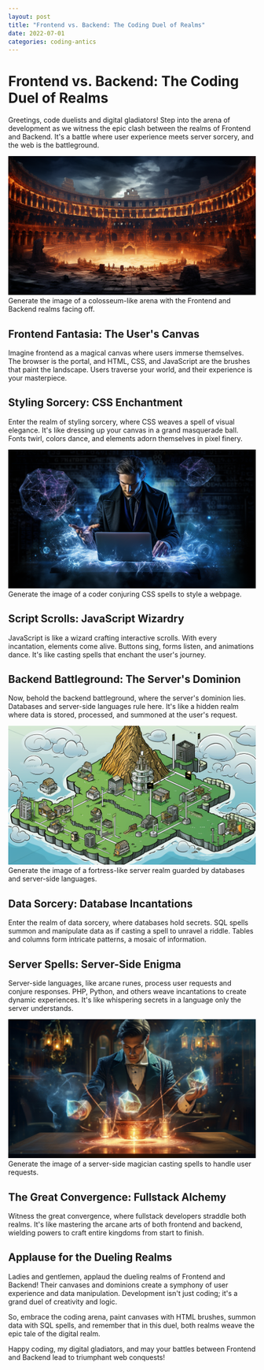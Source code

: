 ```yaml
---
layout: post
title: "Frontend vs. Backend: The Coding Duel of Realms"
date: 2022-07-01
categories: coding-antics
---
```


# Frontend vs. Backend: The Coding Duel of Realms

Greetings, code duelists and digital gladiators! Step into the arena of development as we witness the epic clash between the realms of Frontend and Backend. It's a battle where user experience meets server sorcery, and the web is the battleground.

![Frontend vs. Backend](/assets/images/frontend_backend_duel.png)
Generate the image of a colosseum-like arena with the Frontend and Backend realms facing off.

## Frontend Fantasia: The User's Canvas

Imagine frontend as a magical canvas where users immerse themselves. The browser is the portal, and HTML, CSS, and JavaScript are the brushes that paint the landscape. Users traverse your world, and their experience is your masterpiece.

## Styling Sorcery: CSS Enchantment

Enter the realm of styling sorcery, where CSS weaves a spell of visual elegance. It's like dressing up your canvas in a grand masquerade ball. Fonts twirl, colors dance, and elements adorn themselves in pixel finery.

![Styling Sorcery](/assets/images/styling_sorcery.png)
Generate the image of a coder conjuring CSS spells to style a webpage.

## Script Scrolls: JavaScript Wizardry

JavaScript is like a wizard crafting interactive scrolls. With every incantation, elements come alive. Buttons sing, forms listen, and animations dance. It's like casting spells that enchant the user's journey.

## Backend Battleground: The Server's Dominion

Now, behold the backend battleground, where the server's dominion lies. Databases and server-side languages rule here. It's like a hidden realm where data is stored, processed, and summoned at the user's request.

![Backend Battleground](/assets/images/backend_battleground.png)
Generate the image of a fortress-like server realm guarded by databases and server-side languages.

## Data Sorcery: Database Incantations

Enter the realm of data sorcery, where databases hold secrets. SQL spells summon and manipulate data as if casting a spell to unravel a riddle. Tables and columns form intricate patterns, a mosaic of information.

## Server Spells: Server-Side Enigma

Server-side languages, like arcane runes, process user requests and conjure responses. PHP, Python, and others weave incantations to create dynamic experiences. It's like whispering secrets in a language only the server understands.

![Server Spells](/assets/images/server_spells.png)
Generate the image of a server-side magician casting spells to handle user requests.

## The Great Convergence: Fullstack Alchemy

Witness the great convergence, where fullstack developers straddle both realms. It's like mastering the arcane arts of both frontend and backend, wielding powers to craft entire kingdoms from start to finish.

## Applause for the Dueling Realms

Ladies and gentlemen, applaud the dueling realms of Frontend and Backend! Their canvases and dominions create a symphony of user experience and data manipulation. Development isn't just coding; it's a grand duel of creativity and logic.

So, embrace the coding arena, paint canvases with HTML brushes, summon data with SQL spells, and remember that in this duel, both realms weave the epic tale of the digital realm.

Happy coding, my digital gladiators, and may your battles between Frontend and Backend lead to triumphant web conquests!
